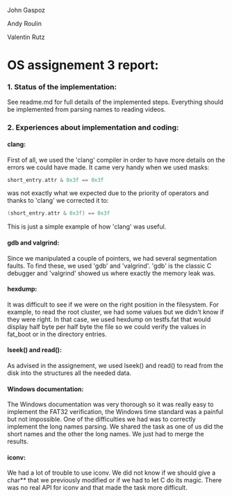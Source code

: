 John Gaspoz

Andy Roulin

Valentin Rutz


OS assignement 3 report:
========================

### 1. Status of the implementation:

See readme.md for full details of the implemented steps. Everything should be implemented from parsing names to reading videos.


### 2. Experiences about implementation and coding:


####   clang:

First of all, we used the 'clang' compiler in order to have more details on the errors we could have made. It came very handy when we used masks:
```c
short_entry.attr & 0x3f == 0x3f
```
was not exactly what we expected due to the priority of operators and thanks to 'clang' we corrected it to:
```c
(short_entry.attr & 0x3f) == 0x3f
```
This is just a simple example of how 'clang' was useful.


####   gdb and valgrind:

Since we manipulated a couple of pointers, we had several segmentation faults. To find these, we used 'gdb' and 'valgrind'.
'gdb' is the classic C debugger and 'valgrind' showed us where exactly the memory leak was.


#### hexdump:

It was difficult to see if we were on the right position in the filesystem. For example, to read the root cluster, we had some values but we didn't know if they were right.
In that case, we used hexdump on testfs.fat that would display half byte per half byte the file so we could verify the values in fat_boot or in the directory entries.


#### lseek() and read():

As advised in the assignement, we used lseek() and read() to read from the disk into the structures all the needed data.


#### Windows documentation:

The Windows documentation was very thorough so it was really easy to implement the FAT32 verification, the Windows time standard was a painful but not impossible.
One of the difficulties we had was to correctly implement the long names parsing. We shared the task as one of us did the short names and the other the long names. We just had to merge the results.


#### iconv:

We had a lot of trouble to use iconv. We did not know if we should give a char** that we previously modified or if we had to let C do its magic.
There was no real API for iconv and that made the task more difficult.

